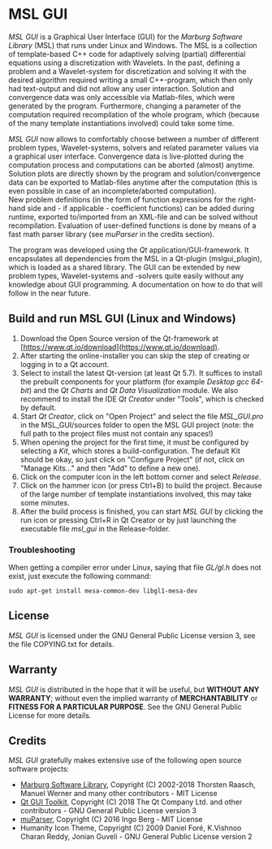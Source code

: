 # MSL GUI

*MSL GUI* is a Graphical User Interface (GUI) for the *Marburg Software Library* (MSL) that runs under Linux and Windows. The MSL is a collection of template-based C++ code for adaptively solving (partial) differential equations using a discretization with Wavelets. In the past, defining a problem and a Wavelet-system for discretization and solving it with the desired algorithm required writing a small C++-program, which then only had text-output and did not allow any user interaction. Solution and convergence data was only accessible via Matlab-files, which were generated by the program. Furthermore, changing a parameter of the computation required recompilation of the whole program, which (because of the many template instantiations involved) could take some time.

*MSL GUI* now allows to comfortably choose between a number of different problem types, Wavelet-systems, solvers and related parameter values via a graphical user interface. Convergence data is live-plotted during the computation process and computations can be aborted (almost) anytime. Solution plots are directly shown by the program and solution/convergence data can be exported to Matlab-files anytime after the computation (this is even possible in case of an incomplete/aborted computation).  
New problem definitions (in the form of function expressions for the right-hand side and - if applicable - coefficient functions) can be added during runtime, exported to/imported from an XML-file and can be solved without recompilation. Evaluation of user-defined functions is done by means of a fast math parser library (see *muParser* in the credits section).

The program was developed using the *Qt* application/GUI-framework. It encapsulates all dependencies from the MSL in a Qt-plugin (mslgui_plugin), which is loaded as a shared library. The GUI can be extended by new problem types, Wavelet-systems and -solvers quite easily without any knowledge about GUI programming. A documentation on how to do that will follow in the near future.

## Build and run MSL GUI (Linux and Windows)

1. Download the Open Source version of the Qt-framework at [https://www.qt.io/download](https://www.qt.io/download).
2. After starting the online-installer you can skip the step of creating or logging in to a Qt account.
3. Select to install the latest Qt-version (at least Qt 5.7). It suffices to install the prebuilt components for your platform (for example *Desktop gcc 64-bit*) and the *Qt Charts* and *Qt Data Visualization* module. We also recommend to install the IDE *Qt Creator* under "Tools", which is checked by default.
4. Start *Qt Creator*, click on "Open Project" and select the file *MSL_GUI.pro* in the MSL_GUI/sources folder to open the MSL GUI project (note: the full path to the project files must not contain any spaces!)
5. When opening the project for the first time, it must be configured by selecting a *Kit*, which stores a build-configuration. The default Kit should be okay, so just click on "Configure Project" (if not, click on "Manage Kits..." and then "Add" to define a new one).
6. Click on the computer icon in the left bottom corner and select *Release*.
7. Click on the hammer icon (or press Ctrl+B) to build the project. Because of the large number of template instantiations involved, this may take some minutes.
8. After the build process is finished, you can start *MSL GUI* by clicking the run icon or pressing Ctrl+R in Qt Creator or by just launching the executable file *msl_gui* in the Release-folder.

### Troubleshooting

When getting a compiler error under Linux, saying that file *GL/gl.h* does not exist, just execute the following command:

    sudo apt-get install mesa-common-dev libgl1-mesa-dev

## License

*MSL GUI* is licensed under the GNU General Public License version 3, see the file COPYING.txt for details.

## Warranty

*MSL GUI* is distributed in the hope that it will be useful, but **WITHOUT ANY WARRANTY**; without even the implied warranty of **MERCHANTABILITY** or **FITNESS FOR A PARTICULAR PURPOSE**. See the GNU General Public License for more details.

## Credits

*MSL GUI* gratefully makes extensive use of the following open source software projects:

* [Marburg Software Library](https://github.com/wavelet-and-multiscale-library/Marburg_Software_Library), Copyright (C) 2002-2018 Thorsten Raasch, Manuel Werner and many other contributors - MIT License
* [Qt GUI Toolkit](https://www.qt.io/), Copyright (C) 2018 The Qt Company Ltd. and other contributors - GNU General Public License version 3
* [muParser](http://beltoforion.de/article.php?a=muparser), Copyright (C) 2016 Ingo Berg - MIT License
* Humanity Icon Theme, Copyright (C) 2009 Daniel Foré, K.Vishnoo Charan Reddy, Jonian Guveli - GNU General Public License version 2

